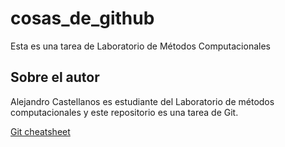 # cosas_de_github
Esta es una tarea de Laboratorio de Métodos Computacionales

## Sobre el autor
Alejandro Castellanos es estudiante del Laboratorio de métodos computacionales y este repositorio es una tarea de Git.

[Git cheatsheet](https://github.com/adam-p/markdown-here/wiki/Markdown-Cheatsheet)

